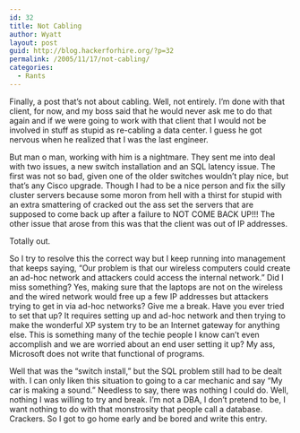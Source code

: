 ```yaml
---
id: 32
title: Not Cabling
author: Wyatt
layout: post
guid: http://blog.hackerforhire.org/?p=32
permalink: /2005/11/17/not-cabling/
categories:
  - Rants
---
```

Finally, a post that&#8217;s not about cabling. Well, not entirely. I&#8217;m done with that client, for now, and my boss said that he would never ask me to do that again and if we were going to work with that client that I would not be involved in stuff as stupid as re-cabling a data center. I guess he got nervous when he realized that I was the last engineer.

But man o man, working with him is a nightmare. They sent me into deal with two issues, a new switch installation and an SQL latency issue. The first was not so bad, given one of the older switches wouldn&#8217;t play nice, but that&#8217;s any Cisco upgrade. Though I had to be a nice person and fix the silly cluster servers because some moron from hell with a thirst for stupid with an extra smattering of cracked out the ass set the servers that are supposed to come back up after a failure to NOT COME BACK UP!!! The other issue that arose from this was that the client was out of IP addresses.

Totally out.

So I try to resolve this the correct way but I keep running into management that keeps saying, &#8220;Our problem is that our wireless computers could create an ad-hoc network and attackers could access the internal network.&#8221; Did I miss something? Yes, making sure that the laptops are not on the wireless and the wired network would free up a few IP addresses but attackers trying to get in via ad-hoc networks? Give me a break. Have you ever tried to set that up? It requires setting up and ad-hoc network and then trying to make the wonderful XP system try to be an Internet gateway for anything else. This is something many of the techie people I know can&#8217;t even accomplish and we are worried about an end user setting it up? My ass, Microsoft does not write that functional of programs.

Well that was the &#8220;switch install,&#8221; but the SQL problem still had to be dealt with. I can only liken this situation to going to a car mechanic and say &#8220;My car is making a sound.&#8221; Needless to say, there was nothing I could do. Well, nothing I was willing to try and break. I&#8217;m not a DBA, I don&#8217;t pretend to be, I want nothing to do with that monstrosity that people call a database. Crackers. So I got to go home early and be bored and write this entry.